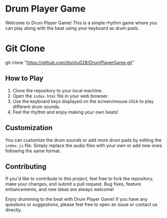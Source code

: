 # Drum Player Game

Welcome to Drum Player Game! This is a simple rhythm game where you can play along with the beat using your keyboard as drum pads.

# Git Clone

git clone "https://github.com/itsnitu028/DrumPlayerGame.git" 

## How to Play

1. Clone the repository to your local machine.
2. Open the `index.html` file in your web browser.
3. Use the keyboard keys displayed on the screen/mouse click to play different drum sounds.
4. Feel the rhythm and enjoy making your own beats!

## Customization

You can customize the drum sounds or add more drum pads by editing the `index.js` file. Simply replace the audio files with your own or add new ones following the same format.

## Contributing

If you'd like to contribute to this project, feel free to fork the repository, make your changes, and submit a pull request. Bug fixes, feature enhancements, and new ideas are always welcome!


Enjoy drumming to the beat with Drum Player Game! If you have any questions or suggestions, please feel free to open an issue or contact us directly.
